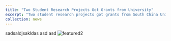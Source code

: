 ```yaml
---
title: "Two Student Research Projects Got Grants from University"
excerpt: "Two student research projects got grants from South China University of Technology and will be carried out under my supervision.<br/>"
collection: news
---
```



sadsaldjsakldas asd  asd 
<img src="https://Gavy666.github.io/images/featured.png" alt="featured2" style="zoom: 100%;" />
